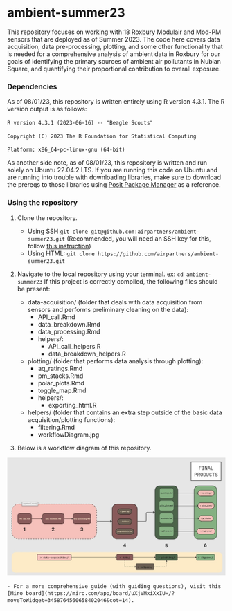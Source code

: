 # ambient-summer23

This repository focuses on working with 18 Roxbury Modulair and Mod-PM
sensors that are deployed as of Summer 2023. The code here covers
data acquisition, data pre-processing, plotting, and some other
functionality that is needed for a comprehensive analysis of ambient
data in Roxbury for our goals of identifying the primary sources of
ambient air pollutants in Nubian Square, and quantifying their
proportional contribution to overall exposure.

### Dependencies

As of 08/01/23, this repository is written entirely using R version
4.3.1. The R version output is as follows:

`R version 4.3.1 (2023-06-16) -- "Beagle Scouts"`

`Copyright (C) 2023 The R Foundation for Statistical Computing`

`Platform: x86_64-pc-linux-gnu (64-bit)`

As another side note, as of 08/01/23, this repository is written and run
solely on Ubuntu 22.04.2 LTS. If you are running this code on Ubuntu and
are running into trouble with downloading libraries, make sure to
download the prereqs to those libraries using [Posit Package
Manager](https://packagemanager.posit.co/client/#/repos/2/packages/A3)
as a reference.

### Using the repository

1.  Clone the repository.

    -   Using SSH
        `git clone git@github.com:airpartners/ambient-summer23.git`
        (Recommended, you will need an SSH key for this, follow [this instruction](https://docs.github.com/en/authentication/connecting-to-github-with-ssh/generating-a-new-ssh-key-and-adding-it-to-the-ssh-agent))
    -   Using HTML:
        `git clone https://github.com/airpartners/ambient-summer23.git`

2.  Navigate to the local repository using your terminal. ex:
    `cd ambient-summer23` If this project is correctly compiled, the following files should be present:

    -   data-acquisition/ (folder that deals with data acquisition from sensors and performs preliminary cleaning on the data):
        -   API_call.Rmd
        -   data_breakdown.Rmd
        -   data_processing.Rmd
        -   helpers/:
            -  API_call_helpers.R
            -  data_breakdown_helpers.R
    -   plotting/ (folder that performs data analysis through plotting):
        -   aq_ratings.Rmd
        -   pm_stacks.Rmd
        -   polar_plots.Rmd
        -   toggle_map.Rmd
        -   helpers/:
            - exporting_html.R
    -   helpers/ (folder that contains an extra step outside of the basic data acquisition/plotting functions):
        -   filtering.Rmd
        -   workflowDiagram.jpg

3.  Below is a workflow diagram of this repository.

![Workflow Diagram](helpers/workflowDiagram.jpg)

    - For a more comprehensive guide (with guiding questions), visit this [Miro board](https://miro.com/app/board/uXjVMxiXxIU=/?moveToWidget=3458764560658402046&cot=14).
